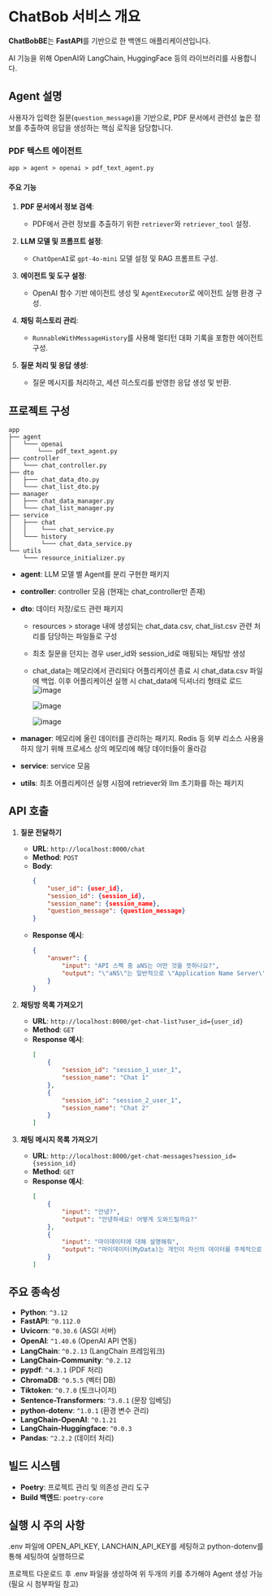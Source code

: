 # ChatBob 서비스 개요
 
**ChatBobBE**는 **FastAPI**를 기반으로 한 백엔드 애플리케이션입니다.

AI 기능을 위해 OpenAI와 LangChain, HuggingFace 등의 라이브러리를 사용합니다.

## Agent 설명

사용자가 입력한 질문(`question_message`)을 기반으로, PDF 문서에서 관련성 높은 정보를 추출하여 응답을 생성하는 핵심 로직을 담당합니다.

### PDF 텍스트 에이전트

`app > agent > openai > pdf_text_agent.py`

#### 주요 기능

1. **PDF 문서에서 정보 검색**:
   - PDF에서 관련 정보를 추출하기 위한 `retriever`와 `retriever_tool` 설정.

2. **LLM 모델 및 프롬프트 설정**:
   - `ChatOpenAI`로 `gpt-4o-mini` 모델 설정 및 RAG 프롬프트 구성.

3. **에이전트 및 도구 설정**:
   - OpenAI 함수 기반 에이전트 생성 및 `AgentExecutor`로 에이전트 실행 환경 구성.

4. **채팅 히스토리 관리**:
   - `RunnableWithMessageHistory`를 사용해 멀티턴 대화 기록을 포함한 에이전트 구성.

5. **질문 처리 및 응답 생성**:
   - 질문 메시지를 처리하고, 세션 히스토리를 반영한 응답 생성 및 반환.

## 프로젝트 구성
```
app
├── agent
│   └─── openai
│       └─── pdf_text_agent.py
├── controller
│   └─── chat_controller.py
├── dto
│   ├─── chat_data_dto.py
│   └─── chat_list_dto.py
├── manager
│   ├─── chat_data_manager.py
│   └─── chat_list_manager.py
├── service
│   ├─── chat
│   │    └─── chat_service.py
│   └─── history
│        └─── chat_data_service.py
└── utils
    └─── resource_initializer.py
```

- **agent**: LLM 모델 별 Agent를 분리 구현한 패키지
- **controller**: controller 모음 (현재는 chat_controller만 존재)
- **dto**: 데이터 저장/로드 관련 패키지 
  - resources > storage 내에 생성되는 chat_data.csv, chat_list.csv 관련 처리를 담당하는 파일들로 구성
  - 최초 질문을 던지는 경우 user_id와 session_id로 매핑되는 채팅방 생성
  - chat_data는 메모리에서 관리되다 어플리케이션 종료 시 chat_data.csv 파일에 백업. 이후 어플리케이션 실행 시 chat_data에 딕셔너리 형태로 로드
    ![image](https://github.com/user-attachments/assets/e1db5206-5384-4f8a-ab84-765ca3482131)
    
    ![image](https://github.com/user-attachments/assets/f4dc88b0-453d-4e33-aead-e38f429f02c5)
    
    ![image](https://github.com/user-attachments/assets/0066a05e-211a-4b39-ae48-949c0862c75f)


- **manager**: 메모리에 올린 데이터를 관리하는 패키지. Redis 등 외부 리소스 사용을 하지 않기 위해 프로세스 상의 메모리에 해당 데이터들이 올라감
- **service**: service 모음
- **utils**: 최초 어플리케이션 실행 시점에 retriever와 llm 초기화를 하는 패키지

## API 호출

1. **질문 전달하기**
   - **URL**: `http://localhost:8000/chat`
   - **Method**: `POST`
   - **Body**:
     ```json
     {
         "user_id": {user_id},
         "session_id": {session_id},
         "session_name": {session_name},
         "question_message": {question_message}
     }
     ```
   - **Response 예시**:
     ```json
     {
         "answer": {
             "input": "API 스펙 중 aNS는 어떤 것을 뜻하나요?",
             "output": "\"aNS\"는 일반적으로 \"Application Name Server\"의 약어로 사용됩니다..."
         }
     }
     ```

2. **채팅방 목록 가져오기**
   - **URL**: `http://localhost:8000/get-chat-list?user_id={user_id}`
   - **Method**: `GET`
   - **Response 예시**:
     ```json
     [
         {
             "session_id": "session_1_user_1",
             "session_name": "Chat 1"
         },
         {
             "session_id": "session_2_user_1",
             "session_name": "Chat 2"
         }
     ]
     ```

3. **채팅 메시지 목록 가져오기**
   - **URL**: `http://localhost:8000/get-chat-messages?session_id={session_id}`
   - **Method**: `GET`
   - **Response 예시**:
     ```json
     [
         {
             "input": "안녕?",
             "output": "안녕하세요! 어떻게 도와드릴까요?"
         },
         {
             "input": "마이데이터에 대해 설명해줘",
             "output": "마이데이터(MyData)는 개인이 자신의 데이터를 주체적으로 관리하고 활용할 수 있도록..."
         }
     ]
     ```

## 주요 종속성

- **Python**: `^3.12`
- **FastAPI**: `^0.112.0`
- **Uvicorn**: `^0.30.6` (ASGI 서버)
- **OpenAI**: `^1.40.6` (OpenAI API 연동)
- **LangChain**: `^0.2.13` (LangChain 프레임워크)
- **LangChain-Community**: `^0.2.12`
- **pypdf**: `^4.3.1` (PDF 처리)
- **ChromaDB**: `^0.5.5` (벡터 DB)
- **Tiktoken**: `^0.7.0` (토크나이저)
- **Sentence-Transformers**: `^3.0.1` (문장 임베딩)
- **python-dotenv**: `^1.0.1` (환경 변수 관리)
- **LangChain-OpenAI**: `^0.1.21`
- **LangChain-Huggingface**: `^0.0.3`
- **Pandas**: `^2.2.2` (데이터 처리)

## 빌드 시스템

- **Poetry**: 프로젝트 관리 및 의존성 관리 도구
- **Build 백엔드**: `poetry-core`

## 실행 시 주의 사항

.env 파일에 OPEN_API_KEY, LANCHAIN_API_KEY를 세팅하고 python-dotenv를 통해 세팅하여 실행하므로

프로젝트 다운로드 후 .env 파일을 생성하여 위 두개의 키를 추가해야 Agent 생성 가능 (필요 시 첨부파일 참고)
